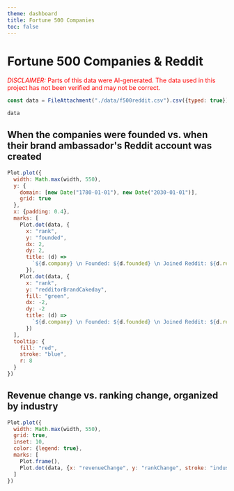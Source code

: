 ```yaml
---
theme: dashboard
title: Fortune 500 Companies
toc: false
---
```

<script src="https://d3js.org/d3.v4.js"></script>
      
# Fortune 500 Companies & Reddit
<span style="color: red;"><span style="text-transform: uppercase; font-style:italic">Disclaimer:</span> Parts of this data were AI-generated. The data used in this project has not been verified and may not be correct.</span>

```js
const data = FileAttachment("./data/f500reddit.csv").csv({typed: true});

```

```js
data
```

## When the companies were founded vs. when their brand ambassador's Reddit account was created
```js
Plot.plot({
  width: Math.max(width, 550),
  y: {
    domain: [new Date("1780-01-01"), new Date("2030-01-01")],
    grid: true
  },
  x: {padding: 0.4},
  marks: [
    Plot.dot(data, {
      x: "rank",
      y: "founded",
      dx: 2,
      dy: 2,
      title: (d) =>
        `${d.company} \n Founded: ${d.founded} \n Joined Reddit: ${d.redditorBrandCakeday}`
      }),
    Plot.dot(data, {
      x: "rank",
      y: "redditorBrandCakeday",
      fill: "green",
      dx: -2,
      dy: -2
      title: (d) =>
        `${d.company} \n Founded: ${d.founded} \n Joined Reddit: ${d.redditorBrandCakeday}`
      })
  ],
  tooltip: {
    fill: "red",
    stroke: "blue",
    r: 8
  }
})
```

## Revenue change vs. ranking change, organized by industry

```js
Plot.plot({
  width: Math.max(width, 550),
  grid: true,
  inset: 10,
  color: {legend: true},
  marks: [
    Plot.frame(),
    Plot.dot(data, {x: "revenueChange", y: "rankChange", stroke: "industry"})
  ]
})
```

